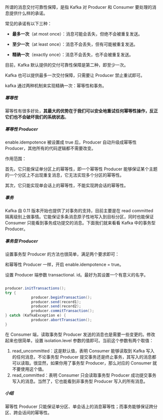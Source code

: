 

所谓的消息交付可靠性保障，是指 Kafka 对 Producer 和 Consumer 要处理的消息提供什么样的承诺。

常见的承诺有以下三种：

* **最多一次**（at most once）：消息可能会丢失，但绝不会被重复发送。

* **至少一次**（at least once）：消息不会丢失，但有可能被重复发送。

* **精确一次**（exactly once）：消息不会丢失，也不会被重复发送。

目前，Kafka 默认提供的交付可靠性保障是第二种，即至少一次。

Kafka 也可以提供最多一次交付保障，只需要让 Producer 禁止重试即可。

kafka 通过两种机制来实现精确一次：幂等性和事务。

##### 幂等性

幂等性有很多好处，**其最大的优势在于我们可以安全地重试任何幂等性操作，反正它们也不会破坏我们的系统状态**。

##### 幂等性 Producer

enable.idempotence 被设置成 true 后，Producer 自动升级成幂等性 Producer，其他所有的代码逻辑都不需要改变。

作用范围：

首先，它只能保证单分区上的幂等性，即一个幂等性 Producer 能够保证某个主题的一个分区上不出现重复消息，它无法实现多个分区的幂等性。

其次，它只能实现单会话上的幂等性，不能实现跨会话的幂等性。

##### 事务

Kafka 自 0.11 版本开始也提供了对事务的支持，目前主要是在 read committed 隔离级别上做事情。它能保证多条消息原子性地写入到目标分区，同时也能保证 Consumer 只能看到事务成功提交的消息。下面我们就来看看 Kafka 中的事务型 Producer。

##### 事务型 Producer

设置事务型 Producer 的方法也很简单，满足两个要求即可：

和幂等性 Producer 一样，开启 enable.idempotence = true。

设置 Producer 端参数 transactional. id。最好为其设置一个有意义的名字。

```java

producer.initTransactions();
try {
            producer.beginTransaction();
            producer.send(record1);
            producer.send(record2);
            producer.commitTransaction();
} catch (KafkaException e) {
            producer.abortTransaction();
}
```

在 Consumer 端，读取事务型 Producer 发送的消息也是需要一些变更的。修改起来也很简单，设置 isolation.level 参数的值即可。当前这个参数有两个取值：

1. read_uncommitted：这是默认值，表明 Consumer 能够读取到 Kafka 写入的任何消息，不论事务型 Producer 提交事务还是终止事务，其写入的消息都可以读取。很显然，如果你用了事务型 Producer，那么对应的 Consumer 就不要使用这个值。
2. read_committed：表明 Consumer 只会读取事务型 Producer 成功提交事务写入的消息。当然了，它也能看到非事务型 Producer 写入的所有消息。

##### 小结

幂等性 Producer 只能保证单分区、单会话上的消息幂等性；而事务能够保证跨分区、跨会话间的幂等性。


